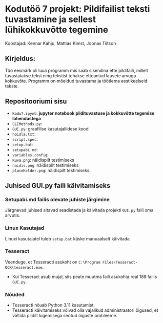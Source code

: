 # Kodutöö 7 projekt: Pildifailist teksti tuvastamine ja sellest lühikokkuvõtte tegemine 

Koostajad: Kennar Kahju, Mattias Kimst, Joonas Tiitson

## Kirjeldus:
Töö eesmärk oli luua programm mis saab sisendina ette pildifaili, millelt tuvastatakse tekst ning tekstist tehakse etteantud lausete arvuga kokkuvõte. Programm on mõeldud tuvastama ja töötlema eestikeelseid tekste.


## Repositooriumi sisu
- `Kodu7.ipynb`: <b> jupyter notebook pildituvastuse ja kokkuvõtte tegemise lahendustega </b>
- `CLIMethods.py`: 
- `GUI.py`: graafilise kasutajaliidese kood
- `hoidla.txt`: 
- `script.spec`: 
- `setup.bat`: 
- `setupabi.md`: 
- `variables.config`:
- `Kuva.png`: näidispilt testimiseks
- `naidis.png`: näidispilt testimiseks
- `placeholder.png`: näidispilt testimiseks

## Juhised GUI.py faili käivitamiseks

### Setupabi.md failis olevate juhiste järgimine

Järgnevad juhised aitavad seadistada ja käivitada projekti `GUI.py` faili oma arvutis.

### Linux Kasutajad

Linuxi kasutajatel tuleb `setup.bat` käske manuaalselt käivitada. 

### Tesseract

Veenduge, et Tesseracti asukoht on `C:\Program Files\Tesseract-OCR\tesseract.exe`.

- Kui Tesseract asub mujal, siis peate muutma faili asukohta real 188 failis `GUI.py`.

### Nõuded

- Tesseracti nõuab Python 3.11 kasutamist.
- Tesseracti käivitamiseks võivad olla vajalikud administraatori õigused, et vältida pildilt lugemisega seotud õiguste probleeme.

